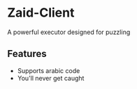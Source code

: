 # Zaid-Client
A powerful executor designed for puzzling

## Features
- Supports arabic code
- You'll never get caught
